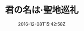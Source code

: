 ---
title: 君の名は·聖地巡礼
draft: false
tags: [rnn, neural network, dl, ml]
category: ML
date: "2016-12-08T15:42:58Z"
cover: "cover1.png"
img: "./15news_01.png"
link: "https://mp.weixin.qq.com/s?__biz=MzI5ODQxMjIzMw==&mid=2247484118&idx=1&sn=cc49951e1a4617ab26d8817e33a3c724&chksm=eca77370dbd0fa664f634c4d16e9a7c7c55769321a17d266bda55c271ac0e3ae6841bbc767bd&mpshare=1&scene=1&srcid=0717WKamtZ3Ssl3KWmkwseJO#rd"
---